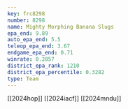```yaml
---
key: frc8298
number: 8298
name: Mighty Morphing Banana Slugs
epa_end: 9.89
auto_epa_end: 5.5
teleop_epa_end: 3.67
endgame_epa_end: 0.71
winrate: 0.2857
district_epa_rank: 1210
district_epa_percentile: 0.3282
type: Team
---
```

[[2024hop]]
[[2024iacf]]
[[2024mndu]]
